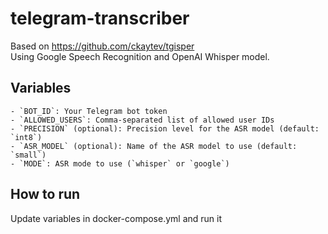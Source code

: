 # telegram-transcriber 
Based on https://github.com/ckaytev/tgisper  
Using Google Speech Recognition and OpenAI Whisper model.

## Variables
    - `BOT_ID`: Your Telegram bot token
    - `ALLOWED_USERS`: Comma-separated list of allowed user IDs
    - `PRECISION` (optional): Precision level for the ASR model (default: `int8`)
    - `ASR_MODEL` (optional): Name of the ASR model to use (default: `small`)
    - `MODE`: ASR mode to use (`whisper` or `google`)

## How to run
Update variables in docker-compose.yml and run it